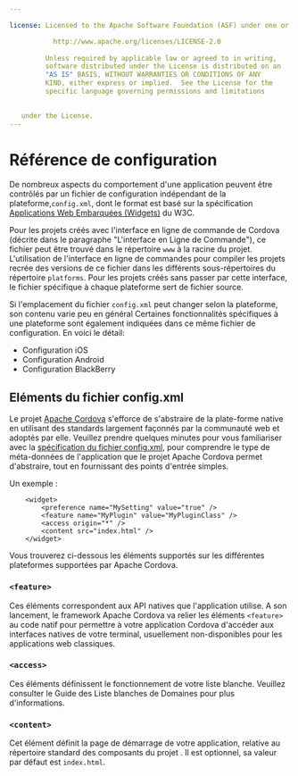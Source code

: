 ```yaml
---

license: Licensed to the Apache Software Foundation (ASF) under one or more contributor license agreements. See the NOTICE file distributed with this work for additional information regarding copyright ownership. The ASF licenses this file to you under the Apache License, Version 2.0 (the "License"); you may not use this file except in compliance with the License. You may obtain a copy of the License at

           http://www.apache.org/licenses/LICENSE-2.0
    
         Unless required by applicable law or agreed to in writing,
         software distributed under the License is distributed on an
         "AS IS" BASIS, WITHOUT WARRANTIES OR CONDITIONS OF ANY
         KIND, either express or implied.  See the License for the
         specific language governing permissions and limitations
    

   under the License.
---
```


# Référence de configuration

De nombreux aspects du comportement d'une application peuvent être contrôlés par un fichier de configuration indépendant de la plateforme,`config.xml`, dont le format est basé sur la spécification [Applications Web Embarquées (Widgets)][1] du W3C.

 [1]: http://www.w3.org/TR/widgets/

Pour les projets créés avec l'interface en ligne de commande de Cordova (décrite dans le paragraphe "L'interface en Ligne de Commande"), ce fichier peut être trouvé dans le répertoire `www` à la racine du projet. L'utilisation de l'interface en ligne de commandes pour compiler les projets recrée des versions de ce fichier dans les différents sous-répertoires du répertoire `platforms`. Pour les projets créés sans passer par cette interface, le fichier spécifique à chaque plateforme sert de fichier source.

Si l'emplacement du fichier `config.xml` peut changer selon la plateforme, son contenu varie peu en général Certaines fonctionnalités spécifiques à une plateforme sont également indiquées dans ce même fichier de configuration. En voici le détail:

*   Configuration iOS
*   Configuration Android
*   Configuration BlackBerry

## Eléments du fichier config.xml

Le projet [Apache Cordova][2] s'efforce de s'abstraire de la plate-forme native en utilisant des standards largement façonnés par la communauté web et adoptés par elle. Veuillez prendre quelques minutes pour vous familiariser avec la [spécification du fichier config.xml][1], pour comprendre le type de méta-données de l'application que le projet Apache Cordova permet d'abstraire, tout en fournissant des points d'entrée simples.

 [2]: http://cordova.io

Un exemple :

        <widget>
            <preference name="MySetting" value="true" />
            <feature name="MyPlugin" value="MyPluginClass" />
            <access origin="*" />
            <content src="index.html" />
        </widget>
    

Vous trouverez ci-dessous les éléments supportés sur les différentes plateformes supportées par Apache Cordova.

### `<feature>`

Ces éléments correspondent aux API natives que l'application utilise. A son lancement, le framework Apache Cordova va relier les éléments `<feature>` au code natif pour permettre à votre application Cordova d'accéder aux interfaces natives de votre terminal, usuellement non-disponibles pour les applications web classiques.

### `<access>`

Ces éléments définissent le fonctionnement de votre liste blanche. Veuillez consulter le Guide des Liste blanches de Domaines pour plus d'informations.

### `<content>`

Cet élément définit la page de démarrage de votre application, relative au répertoire standard des composants du projet . Il est optionnel, sa valeur par défaut est `index.html`.